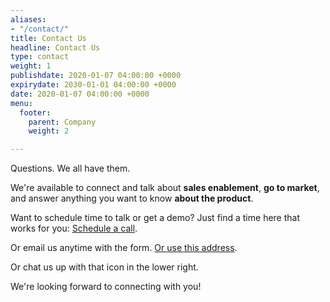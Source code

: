 ```yaml
---
aliases:
- "/contact/"
title: Contact Us
headline: Contact Us
type: contact
weight: 1
publishdate: 2020-01-07 04:00:00 +0000
expirydate: 2030-01-01 04:00:00 +0000
date: 2020-01-07 04:00:00 +0000
menu:
  footer:
    parent: Company
    weight: 2

---
```

Questions. We all have them. 

We're available to connect and talk about **sales enablement**, **go to market**, and answer anything you want to know **about the product**.

Want to schedule time to talk or get a demo? Just find a time here that works for you: [Schedule a call](https://cal.mixmax.com/shanley/cc30). 

Or email us anytime with the form. [Or use this address](mailto:support@contentcamel.io).

Or chat us up with that icon in the lower right. 

We're looking forward to connecting with you!